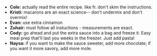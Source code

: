 - **Cole:** actually read the entire recipe. like fr. don't skim the instructions.
- **Kristi:** macarons are an exact science-- don't undermix and don't overmix!
- **Evan:** use extra cinnamon
- **Zuhair:** must follow all instuctions - measurements are exact.
- **Cody:** go ahead and put the extra sauce into a bag and freeze it. Easy meal prep that'll last you weeks in the freezer. Just add pasta!
- **Naysa:** if you want to make the sauce sweeter, add more chocolate; if you want it more savory, add more mole.
